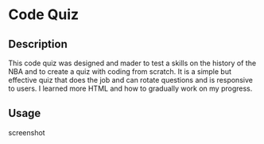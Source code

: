 # Code Quiz 

## Description
This code quiz was designed and mader to test a skills on the history of the NBA and to create a quiz with coding from scratch. It is a simple but effective quiz that does the job and can rotate questions and is responsive to users. I learned more HTML and how to gradually work on my progress. 

## Usage
screenshot

